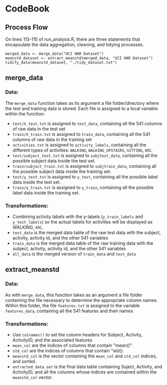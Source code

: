 # CodeBook

## Process Flow
On lines 113-115 of run_analysis.R, there are three statements that encapsulate the data aggregation, cleaning, and tidying processes.

```
merged_data <- merge_data("UCI HAR Dataset")
meanstd_dataset <- extract_meanstd(merged_data, "UCI HAR Dataset")
tidify_data(meanstd_dataset, "./tidy_dataset.txt")
```

## merge_data
### Data: 
The `merge_data` function takes as its argument a file folder/directory where the test and training data is stored. Each file is assigned to a local variable within the function:

- `test/X_test.txt` is assigned to `test_data`, containing all the 541 columns of raw data in the test set
- `train/X_train.txt` is assigned to `train_data`, containing all the 541 columns of raw data in the training set
- `activities.txt` is assigned to `activity_labels`, containing all the different types of activities: `WALKING`, `WALKING_UPSTAIRS`, `SITTING`, etc.
- `test/subject_test.txt` is assigned to `subjtest_data`, containing all the possible subject data inside the test set.
- `train/subject_train.txt` is assigned to `subjtrain_data`, containing all the possible subject data inside the training set.
- `test/y_test.txt` is assigned to `y_test`, containing all the possible label data inside the test set.  
- `train/y_train.txt` is assigned to `y_train`, containing all the possible label data inside the training set.
 
 
### Transformations:

- Combining activity labels with the y-labels (`y_train_labels` and `y_test_labels`) so the actual labels for activities will be displayed as WALKING, etc.
- `test_data` is the merged data table of the raw test data with the subject, activity, activity id, and the other 541 variables
- `train_data` is the merged data table of the raw training data with the subject, activity, activity id, and the other 541 variables
- `all_data` is the merged version of `train_data` and `test_data`


## extract_meanstd
### Data:
As with `merge_data`, this function takes as an argument a file folder containing the file necessary to determine the appropriate column names. Within this folder, the file `features.txt` is assigned to the variable `features_data`, containing all the 541 features and their names
 
### Transformations:

 -  Use `colnames()` to set the column headers for Subject, Activity, ActivityID, and the associated features
 - `mean_col` are the indices of columns that contain "mean()".
 - `std_col` are the indices of columns that contain "std(). 
 - `meanstd_col` is the vector containing the `mean_col` and `std_col` indices, and sorted.
 - `extracted_data_set` is the final data table containing Suject, Activity, and ActivityID, and all the columns whose indices are contained within the `meanstd_col` vector.
